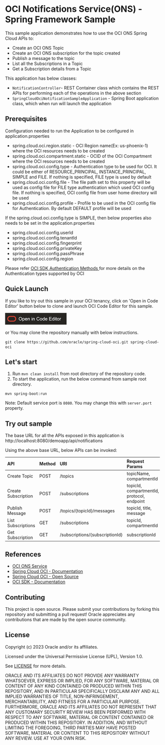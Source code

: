 # OCI Notifications Service(ONS) - Spring Framework Sample

This sample application demonstrates how to use the OCI ONS Spring Cloud APIs to:

* Create an OCI ONS Topic
* Create an OCI ONS subscription for the topic created
* Publish a message to the topic
* List all the Subscriptions in a Topic
* Get a Subscription details from a Topic

This application has below classes:

* `NotificationController`- REST Container class which contains the REST APIs for performing each of the operations in the above section
* `SpringCloudOciNotificationSampleApplication` - Spring Boot application class, which when run will launch the application

## Prerequisites
Configuration needed to run the Application to be configured in application.properties

* spring.cloud.oci.region.static - OCI Region name(Ex: us-phoenix-1) where the OCI resources needs to be created
* spring.cloud.oci.compartment.static - OCID of the OCI Compartment where the OCI resources needs to be created
* spring.cloud.oci.config.type - Authentication type to be used for OCI. It could be either of RESOURCE_PRINCIPAL, INSTANCE_PRINCIPAL, SIMPLE and FILE. If nothing is specified, FILE type is used by default
* spring.cloud.oci.config.file - The file path set to this property will be used as config file for FILE type authentication which used OCI config file. If nothing is specified, OCI config file from user home directory will be used
* spring.cloud.oci.config.profile - Profile to be used in the OCI config file for Authentication. By default DEFAULT profile will be used

If the spring.cloud.oci.config.type is SIMPLE, then below properties also needs to be set in the application.properties

* spring.cloud.oci.config.userId
* spring.cloud.oci.config.tenantId
* spring.cloud.oci.config.fingerprint
* spring.cloud.oci.config.privateKey
* spring.cloud.oci.config.passPhrase
* spring.cloud.oci.config.region

Please refer [OCI SDK Authentication Methods
](https://docs.oracle.com/en-us/iaas/Content/API/Concepts/sdk_authentication_methods.htm) for more details on the Authentication types supported by OCI

## Quick Launch

If you like to try out this sample in your OCI tenancy, click on 'Open in Code Editor' button below to clone and launch OCI Code Editor for this sample.

[<img src="https://raw.githubusercontent.com/oracle-devrel/oci-code-editor-samples/main/images/open-in-code-editor.png" />](https://cloud.oracle.com/?region=home&cs_repo_url=https://github.com/oracle/spring-cloud-oci.git&cs_open_ce=true&cs_readme_path=spring-cloud-oci-samples/spring-cloud-oci-storage/README.md)

or You may clone the repository manually with below instructions.

```
git clone https://github.com/oracle/spring-cloud-oci.git spring-cloud-oci
```

## Let's start

1. Run `mvn clean install` from root directory of the repository code.
2. To start the application, run the below command from sample root directory.
```
mvn spring-boot:run
```

Note: Default service port is `8080`. You may change this with `server.port` property.

## Try out sample

The base URL for all the APIs exposed in this application is http://localhost:8080/demoapp/api/notifications

Using the above base URL, below APIs can be invoked:

|API | Method | URI | Request Params|
|:-------|:--------|:------|:-------|
| Create Topic | POST | /topics | topicName, compartmentId|
| Create Subscription | POST | /subscriptions | topicId, compartmentId, protocol, endpoint|
| Publish Message | POST | /topics/{topicId}/messages | topicId, title, message|
| List Subscriptions | GET | /subscriptions | topicId, compartmentId|
| Get Subscription | GET | /subscriptions/{subscriptionId} | subscriptionId|

## References
* [OCI ONS Service](https://docs.oracle.com/en-us/iaas/Content/Notification/home.htm)
* [Spring Cloud OCI - Documentation](#)
* [Spring Cloud OCI - Open Source](https://github.com/oracle/spring-cloud-oci)
* [OCI SDK - Documentation](https://docs.oracle.com/en-us/iaas/Content/API/Concepts/sdks.htm)

## Contributing
This project is open source.  Please submit your contributions by forking this repository and submitting a pull request!  Oracle appreciates any contributions that are made by the open source community.

## License
Copyright (c) 2023 Oracle and/or its affiliates.

Licensed under the Universal Permissive License (UPL), Version 1.0.

See [LICENSE](../../LICENSE.txt) for more details.

ORACLE AND ITS AFFILIATES DO NOT PROVIDE ANY WARRANTY WHATSOEVER, EXPRESS OR IMPLIED, FOR ANY SOFTWARE, MATERIAL OR CONTENT OF ANY KIND CONTAINED OR PRODUCED WITHIN THIS REPOSITORY, AND IN PARTICULAR SPECIFICALLY DISCLAIM ANY AND ALL IMPLIED WARRANTIES OF TITLE, NON-INFRINGEMENT, MERCHANTABILITY, AND FITNESS FOR A PARTICULAR PURPOSE.  FURTHERMORE, ORACLE AND ITS AFFILIATES DO NOT REPRESENT THAT ANY CUSTOMARY SECURITY REVIEW HAS BEEN PERFORMED WITH RESPECT TO ANY SOFTWARE, MATERIAL OR CONTENT CONTAINED OR PRODUCED WITHIN THIS REPOSITORY. IN ADDITION, AND WITHOUT LIMITING THE FOREGOING, THIRD PARTIES MAY HAVE POSTED SOFTWARE, MATERIAL OR CONTENT TO THIS REPOSITORY WITHOUT ANY REVIEW. USE AT YOUR OWN RISK. 
